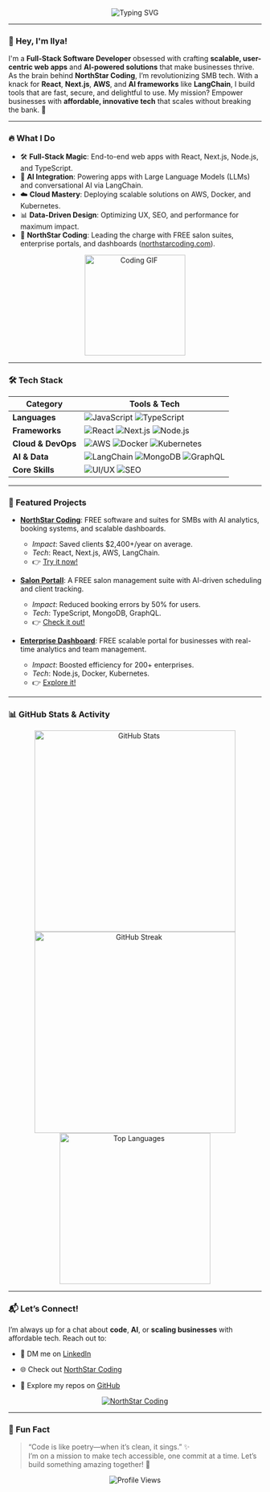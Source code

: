 <div align="center">
  <img src="https://readme-typing-svg.herokuapp.com?font=Fira+Code&size=24&pause=1000&color=00FF88&center=true&vCenter=true&width=600&lines=👨‍💻+Full-Stack+Wizard+@+NorthStar+Coding;🚀+Building+Scalable+Web+%26+AI+Solutions;🌟+Empowering+Businesses+with+FREE+Software" alt="Typing SVG" />
</div>

---

### 🌟 Hey, I'm Ilya! 

I'm a **Full-Stack Software Developer** obsessed with crafting **scalable, user-centric web apps** and **AI-powered solutions** that make businesses thrive. As the brain behind **NorthStar Coding**, I’m revolutionizing SMB tech.
With a knack for **React**, **Next.js**, **AWS**, and **AI frameworks** like **LangChain**, I build tools that are fast, secure, and delightful to use. My mission? Empower businesses with **affordable, innovative tech** that scales without breaking the bank. 🚀

---

### 🔥 What I Do

- 🛠️ **Full-Stack Magic**: End-to-end web apps with React, Next.js, Node.js, and TypeScript.
- 🤖 **AI Integration**: Powering apps with Large Language Models (LLMs) and conversational AI via LangChain.
- ☁️ **Cloud Mastery**: Deploying scalable solutions on AWS, Docker, and Kubernetes.
- 📊 **Data-Driven Design**: Optimizing UX, SEO, and performance for maximum impact.
- 💅 **NorthStar Coding**: Leading the charge with FREE salon suites, enterprise portals, and dashboards ([northstarcoding.com](http://northstarcoding.com)).

<div align="center">
  <img src="https://media.giphy.com/media/LmNwrBhejkK9EFP504/giphy.gif" width="200" alt="Coding GIF" />
</div>

---

### 🛠️ Tech Stack

| **Category** | **Tools & Tech** |
|--------------|------------------|
| **Languages** | ![JavaScript](https://img.shields.io/badge/-JavaScript-F7DF1E?logo=javascript&logoColor=black&style=flat) ![TypeScript](https://img.shields.io/badge/-TypeScript-3178C6?logo=typescript&logoColor=white&style=flat) |
| **Frameworks** | ![React](https://img.shields.io/badge/-React-61DAFB?logo=react&logoColor=black&style=flat) ![Next.js](https://img.shields.io/badge/-Next.js-000000?logo=next.js&logoColor=white&style=flat) ![Node.js](https://img.shields.io/badge/-Node.js-339933?logo=node.js&logoColor=white&style=flat) |
| **Cloud & DevOps** | ![AWS](https://img.shields.io/badge/-AWS-232F3E?logo=amazon-aws&logoColor=FF9900&style=flat) ![Docker](https://img.shields.io/badge/-Docker-2496ED?logo=docker&logoColor=white&style=flat) ![Kubernetes](https://img.shields.io/badge/-Kubernetes-326CE5?logo=kubernetes&logoColor=white&style=flat) |
| **AI & Data** | ![LangChain](https://img.shields.io/badge/-LangChain-FF6F61?logo=python&logoColor=white&style=flat) ![MongoDB](https://img.shields.io/badge/-MongoDB-47A248?logo=mongodb&logoColor=white&style=flat) ![GraphQL](https://img.shields.io/badge/-GraphQL-E10098?logo=graphql&logoColor=white&style=flat) |
| **Core Skills** | ![UI/UX](https://img.shields.io/badge/-UI%2FUX-00C4B4?logo=figma&logoColor=white&style=flat) ![SEO](https://img.shields.io/badge/-SEO-4285F4?logo=google&logoColor=white&style=flat) |

---

### 🌟 Featured Projects

- **[NorthStar Coding](http://wwwnorthstarcoding.com)**: FREE software and suites for SMBs with AI analytics, booking systems, and scalable dashboards.
  - *Impact*: Saved clients $2,400+/year on average.  
  - *Tech*: React, Next.js, AWS, LangChain.  
  - 👉 [Try it now!](http://www.northstarcoding.com)

- **[Salon Portall](https://salonportal.netlify.app)**: A FREE salon management suite with AI-driven scheduling and client tracking.  
  - *Impact*: Reduced booking errors by 50% for users.  
  - *Tech*: TypeScript, MongoDB, GraphQL.  
  - 👉 [Check it out!](https://salonportal.netlify.app)

- **[Enterprise Dashboard](https://ns-enterprise-dash.netlify.app)**: FREE scalable portal for businesses with real-time analytics and team management.  
  - *Impact*: Boosted efficiency for 200+ enterprises.  
  - *Tech*: Node.js, Docker, Kubernetes.  
  - 👉 [Explore it!](https://ns-enterprise-dash.netlify.app)

---

### 📊 GitHub Stats & Activity

<div align="center">
  <img src="https://github-readme-stats.vercel.app/api?username=st3adyp1ck&show_icons=true&theme=radical&hide_border=true&count_private=true" alt="GitHub Stats" width="400" />
  <img src="https://github-readme-streak-stats.herokuapp.com/?user=st3adyp1ck&theme=radical&hide_border=true" alt="GitHub Streak" width="400" />
</div>

<div align="center">
  <img src="https://github-readme-stats.vercel.app/api/top-langs/?username=st3adyp1ck&layout=compact&theme=radical&hide_border=true" alt="Top Languages" width="300" />
</div>

---

### 📬 Let’s Connect!

I’m always up for a chat about **code**, **AI**, or **scaling businesses** with affordable tech. Reach out to:  
- 📩 DM me on [LinkedIn](https://www.linkedin.com/in/ib310us)  
- 🌐 Check out [NorthStar Coding](http://www.northstarcoding.com)  

- 📂 Explore my repos on [GitHub](https://github.com/st3adyp1ck)

<div align="center">
  <a href="http://www.northstarcoding.com">
    <img src="https://img.shields.io/badge/Try_NorthStar_Coding-FREE-00FF88?style=for-the-badge&logo=rocket&logoColor=black" alt="NorthStar Coding" />
  </a>
</div>

---

### 💭 Fun Fact

> “Code is like poetry—when it’s clean, it sings.” ✨  
> I’m on a mission to make tech accessible, one commit at a time. Let’s build something amazing together! 🚀

<div align="center">
  <img src="https://komarev.com/ghpvc/?username=St3adyp1ck&color=green&style=flat" alt="Profile Views" />
</div>
